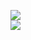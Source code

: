 [![](https://img.shields.io/badge/Made%20With-Github%20Spray-lightgrey.svg?style=for-the-badge&logo=github)](https://github.com/Annihil/github-spray#30420)  
[![](https://i.imgur.com/2DrTn0Z.gif)](https://github.com/Annihil/github-spray)